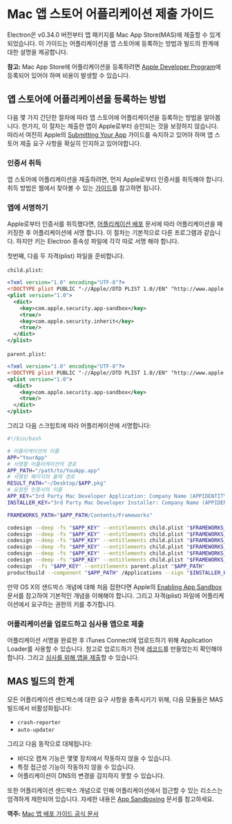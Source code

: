 # Mac 앱 스토어 어플리케이션 제출 가이드

Electron은 v0.34.0 버전부터 앱 패키지를 Mac App Store(MAS)에 제출할 수 있게
되었습니다. 이 가이드는 어플리케이션을 앱 스토어에 등록하는 방법과 빌드의 한계에 대한
설명을 제공합니다.

__참고:__ Mac App Store에 어플리케이션을 등록하려면
[Apple Developer Program][developer-program]에 등록되어 있어야 하며 비용이 발생할
수 있습니다.

## 앱 스토어에 어플리케이션을 등록하는 방법

다음 몇 가지 간단한 절차에 따라 앱 스토어에 어플리케이션을 등록하는 방법을 알아봅니다.
한가지, 이 절차는 제출한 앱이 Apple로부터 승인되는 것을 보장하지 않습니다. 따라서
여전히 Apple의 [Submitting Your App][submitting-your-app] 가이드를 숙지하고 있어야
하며 앱 스토어 제출 요구 사항을 확실히 인지하고 있어야합니다.

### 인증서 취득

앱 스토어에 어플리케이션을 제출하려면, 먼저 Apple로부터 인증서를 취득해야 합니다. 취득
방법은 웹에서 찾아볼 수 있는 [가이드][nwjs-guide]를 참고하면 됩니다.

### 앱에 서명하기

Apple로부터 인증서를 취득했다면, [어플리케이션 배포](application-distribution.md)
문서에 따라 어플리케이션을 패키징한 후 어플리케이션에 서명 합니다. 이 절차는 기본적으로
다른 프로그램과 같습니다. 하지만 키는 Electron 종속성 파일에 각각 따로 서명 해야 합니다.

첫번째, 다음 두 자격(plist) 파일을 준비합니다.

`child.plist`:

```xml
<?xml version="1.0" encoding="UTF-8"?>
<!DOCTYPE plist PUBLIC "-//Apple//DTD PLIST 1.0//EN" "http://www.apple.com/DTDs/PropertyList-1.0.dtd">
<plist version="1.0">
  <dict>
    <key>com.apple.security.app-sandbox</key>
    <true/>
    <key>com.apple.security.inherit</key>
    <true/>
  </dict>
</plist>
```

`parent.plist`:

```xml
<?xml version="1.0" encoding="UTF-8"?>
<!DOCTYPE plist PUBLIC "-//Apple//DTD PLIST 1.0//EN" "http://www.apple.com/DTDs/PropertyList-1.0.dtd">
<plist version="1.0">
  <dict>
    <key>com.apple.security.app-sandbox</key>
    <true/>
  </dict>
</plist>
```

그리고 다음 스크립트에 따라 어플리케이션에 서명합니다:

```bash
#!/bin/bash

# 어플리케이션의 이름
APP="YourApp"
# 서명할 어플리케이션의 경로
APP_PATH="/path/to/YouApp.app"
# 서명된 패키지의 출력 경로
RESULT_PATH="~/Desktop/$APP.pkg"
# 요청한 인증서의 이름
APP_KEY="3rd Party Mac Developer Application: Company Name (APPIDENTITY)"
INSTALLER_KEY="3rd Party Mac Developer Installer: Company Name (APPIDENTITY)"

FRAMEWORKS_PATH="$APP_PATH/Contents/Frameworks"

codesign --deep -fs "$APP_KEY" --entitlements child.plist "$FRAMEWORKS_PATH/Electron Framework.framework/Libraries/libnode.dylib"
codesign --deep -fs "$APP_KEY" --entitlements child.plist "$FRAMEWORKS_PATH/Electron Framework.framework/Electron Framework"
codesign --deep -fs "$APP_KEY" --entitlements child.plist "$FRAMEWORKS_PATH/Electron Framework.framework/"
codesign --deep -fs "$APP_KEY" --entitlements child.plist "$FRAMEWORKS_PATH/$APP Helper.app/"
codesign --deep -fs "$APP_KEY" --entitlements child.plist "$FRAMEWORKS_PATH/$APP Helper EH.app/"
codesign --deep -fs "$APP_KEY" --entitlements child.plist "$FRAMEWORKS_PATH/$APP Helper NP.app/"
codesign  -fs "$APP_KEY" --entitlements parent.plist "$APP_PATH"
productbuild --component "$APP_PATH" /Applications --sign "$INSTALLER_KEY" "$RESULT_PATH"
```

만약 OS X의 샌드박스 개념에 대해 처음 접한다면 Apple의 [Enabling App Sandbox][enable-app-sandbox]
문서를 참고하여 기본적인 개념을 이해해야 합니다. 그리고 자격(plist) 파일에
어플리케이션에서 요구하는 권한의 키를 추가합니다.

### 어플리케이션을 업로드하고 심사용 앱으로 제출

어플리케이션 서명을 완료한 후 iTunes Connect에 업로드하기 위해 Application Loader를
사용할 수 있습니다. 참고로 업로드하기 전에 [레코드][create-record]를 만들었는지
확인해야 합니다. 그리고 [심사를 위해 앱을 제출][submit-for-review]할 수 있습니다.

## MAS 빌드의 한계

모든 어플리케이션 샌드박스에 대한 요구 사항을 충족시키기 위해, 다음 모듈들은 MAS
빌드에서 비활성화됩니다:

* `crash-reporter`
* `auto-updater`

그리고 다음 동작으로 대체됩니다:

* 비디오 캡쳐 기능은 몇몇 장치에서 작동하지 않을 수 있습니다.
* 특정 접근성 기능이 작동하지 않을 수 있습니다.
* 어플리케이션이 DNS의 변경을 감지하지 못할 수 있습니다.

또한 어플리케이션 샌드박스 개념으로 인해 어플리케이션에서 접근할 수 있는 리소스는
엄격하게 제한되어 있습니다. 자세한 내용은 [App Sandboxing][app-sandboxing] 문서를
참고하세요.

**역주:** [Mac 앱 배포 가이드 공식 문서](https://developer.apple.com/osx/distribution/kr/)

[developer-program]: https://developer.apple.com/support/compare-memberships/
[submitting-your-app]: https://developer.apple.com/library/mac/documentation/IDEs/Conceptual/AppDistributionGuide/SubmittingYourApp/SubmittingYourApp.html
[nwjs-guide]: https://github.com/nwjs/nw.js/wiki/Mac-App-Store-%28MAS%29-Submission-Guideline#first-steps
[enable-app-sandbox]: https://developer.apple.com/library/ios/documentation/Miscellaneous/Reference/EntitlementKeyReference/Chapters/EnablingAppSandbox.html
[create-record]: https://developer.apple.com/library/ios/documentation/LanguagesUtilities/Conceptual/iTunesConnect_Guide/Chapters/CreatingiTunesConnectRecord.html
[submit-for-review]: https://developer.apple.com/library/ios/documentation/LanguagesUtilities/Conceptual/iTunesConnect_Guide/Chapters/SubmittingTheApp.html
[app-sandboxing]: https://developer.apple.com/app-sandboxing/
